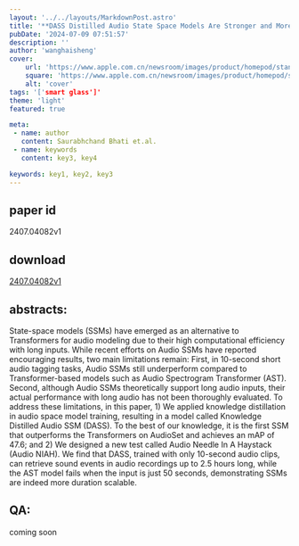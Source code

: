 ```yaml
---
layout: '../../layouts/MarkdownPost.astro'
title: '**DASS Distilled Audio State Space Models Are Stronger and More DurationScalable Learners**'
pubDate: '2024-07-09 07:51:57'
description: ''
author: 'wanghaisheng'
cover:
    url: 'https://www.apple.com.cn/newsroom/images/product/homepod/standard/Apple-HomePod-hero-230118_big.jpg.large_2x.jpg'
    square: 'https://www.apple.com.cn/newsroom/images/product/homepod/standard/Apple-HomePod-hero-230118_big.jpg.large_2x.jpg'
    alt: 'cover'
tags: '['smart glass']' 
theme: 'light'
featured: true

meta:
 - name: author
   content: Saurabhchand Bhati et.al.
 - name: keywords
   content: key3, key4

keywords: key1, key2, key3
---
```


## paper id
2407.04082v1
## download
[2407.04082v1](http://arxiv.org/abs/2407.04082v1)
## abstracts:
State-space models (SSMs) have emerged as an alternative to Transformers for audio modeling due to their high computational efficiency with long inputs. While recent efforts on Audio SSMs have reported encouraging results, two main limitations remain: First, in 10-second short audio tagging tasks, Audio SSMs still underperform compared to Transformer-based models such as Audio Spectrogram Transformer (AST). Second, although Audio SSMs theoretically support long audio inputs, their actual performance with long audio has not been thoroughly evaluated. To address these limitations, in this paper, 1) We applied knowledge distillation in audio space model training, resulting in a model called Knowledge Distilled Audio SSM (DASS). To the best of our knowledge, it is the first SSM that outperforms the Transformers on AudioSet and achieves an mAP of 47.6; and 2) We designed a new test called Audio Needle In A Haystack (Audio NIAH). We find that DASS, trained with only 10-second audio clips, can retrieve sound events in audio recordings up to 2.5 hours long, while the AST model fails when the input is just 50 seconds, demonstrating SSMs are indeed more duration scalable.
## QA:
coming soon
